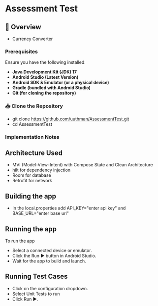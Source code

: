 # Assessment Test


## 📖 Overview
- Currency Converter


### **Prerequisites**
Ensure you have the following installed:
- **Java Development Kit (JDK) 17**
- **Android Studio (Latest Version)**
- **Android SDK & Emulator (or a physical device)**
- **Gradle (bundled with Android Studio)**
- **Git (for cloning the repository)**

### **📥 Clone the Repository**
- git clone https://github.com/uuthman/AssessmentTest.git
- cd AssessmentTest

### **Implementation Notes**
## Architecture Used
- MVI (Model-View-Intent) with Compose State and Clean Architecture
- hilt for dependency injection
- Room for database
- Retrofit for network

## Building the app
- In the local.properties add API_KEY="enter api key" and BASE_URL="enter base url"


## Running the app
To run the app
- Select a connected device or emulator.
- Click the Run ▶️ button in Android Studio.
- Wait for the app to build and launch.

## Running Test Cases
- Click on the configuration dropdown.
- Select Unit Tests to run
- Click Run ▶️.